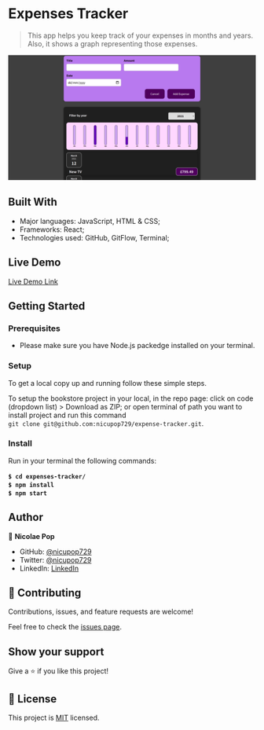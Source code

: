 # Expenses Tracker

> This app helps you keep track of your expenses in months and years. Also, it shows a graph representing those expenses.

![screenshot](./src/assets/expense-tracker.png)

## Built With

- Major languages: JavaScript, HTML & CSS;
- Frameworks: React;
- Technologies used: GitHub, GitFlow, Terminal;

## Live Demo

[Live Demo Link](https://expenses-tracker-with-react.netlify.app/)

## Getting Started

### Prerequisites

- Please make sure you have Node.js packedge installed on your terminal.

### Setup

To get a local copy up and running follow these simple steps.

To setup the bookstore project in your local, in the repo page:
click on code (dropdown list) > Download as ZIP;
or open terminal of path you want to install project and run this command <br>
`git clone git@github.com:nicupop729/expense-tracker.git`.

### Install

Run in your terminal the following commands:

**`$ cd expenses-tracker/`**<br>
**`$ npm install`**<br>
**`$ npm start`**

## Author

👤 **Nicolae Pop**

- GitHub: [@nicupop729](https://github.com/nicupop729)
- Twitter: [@nicupop729](https://twitter.com/nicupop729)
- LinkedIn: [LinkedIn](https://www.linkedin.com/in/nicolae-pop/)

## 🤝 Contributing

Contributions, issues, and feature requests are welcome!

Feel free to check the [issues page](https://github.com/nicupop729/expense-tracker/issues).

## Show your support

Give a ⭐️ if you like this project!

## 📝 License

This project is [MIT](./MIT.md) licensed.
